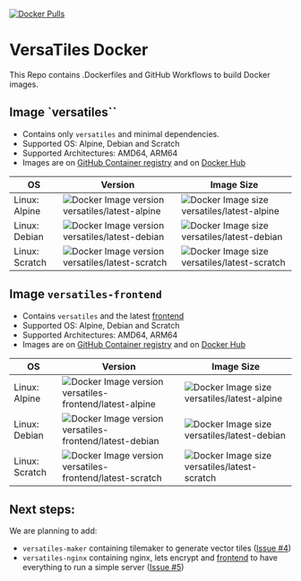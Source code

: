 
[![Docker Pulls](https://img.shields.io/docker/pulls/versatiles/versatiles)](https://hub.docker.com/r/versatiles/versatiles/latest-debian)

# VersaTiles Docker

This Repo contains .Dockerfiles and GitHub Workflows to build Docker images.

## Image `versatiles``

- Contains only `versatiles` and minimal dependencies.
- Supported OS: Alpine, Debian and Scratch
- Supported Architectures: AMD64, ARM64
- Images are on [GitHub Container registry](https://github.com/versatiles-org/versatiles-docker/pkgs/container/versatiles) and on [Docker Hub](https://hub.docker.com/repository/docker/versatiles/versatiles/general)

| OS             | Version                                                                                                                 | Image Size                                                                                                                    |
|----------------|-------------------------------------------------------------------------------------------------------------------------|-------------------------------------------------------------------------------------------------------------------------------|
| Linux: Alpine  | ![Docker Image version versatiles/latest-alpine](https://img.shields.io/docker/v/versatiles/versatiles/latest-alpine)   | ![Docker Image size versatiles/latest-alpine](https://img.shields.io/docker/image-size/versatiles/versatiles/latest-alpine)   |
| Linux: Debian  | ![Docker Image version versatiles/latest-debian](https://img.shields.io/docker/v/versatiles/versatiles/latest-debian)   | ![Docker Image size versatiles/latest-debian](https://img.shields.io/docker/image-size/versatiles/versatiles/latest-debian)   |
| Linux: Scratch | ![Docker Image version versatiles/latest-scratch](https://img.shields.io/docker/v/versatiles/versatiles/latest-scratch) | ![Docker Image size versatiles/latest-scratch](https://img.shields.io/docker/image-size/versatiles/versatiles/latest-scratch) |

## Image `versatiles-frontend`

- Contains `versatiles` and the latest [frontend](https://github.com/versatiles-org/versatiles-frontend)
- Supported OS: Alpine, Debian and Scratch
- Supported Architectures: AMD64, ARM64
- Images are on [GitHub Container registry](https://github.com/versatiles-org/versatiles-docker/pkgs/container/versatiles-frontend) and on [Docker Hub](https://hub.docker.com/repository/docker/versatiles/versatiles-frontend/general)


| OS             | Version                                                                                                                                   | Image Size                                                                                                                             |
|----------------|-------------------------------------------------------------------------------------------------------------------------------------------|----------------------------------------------------------------------------------------------------------------------------------------|
| Linux: Alpine  | ![Docker Image version versatiles-frontend/latest-alpine](https://img.shields.io/docker/v/versatiles/versatiles-frontend/latest-alpine)   | ![Docker Image size versatiles/latest-alpine](https://img.shields.io/docker/image-size/versatiles/versatiles-frontend/latest-alpine)   |
| Linux: Debian  | ![Docker Image version versatiles-frontend/latest-debian](https://img.shields.io/docker/v/versatiles/versatiles-frontend/latest-debian)   | ![Docker Image size versatiles/latest-debian](https://img.shields.io/docker/image-size/versatiles/versatiles-frontend/latest-debian)   |
| Linux: Scratch | ![Docker Image version versatiles-frontend/latest-scratch](https://img.shields.io/docker/v/versatiles/versatiles-frontend/latest-scratch) | ![Docker Image size versatiles/latest-scratch](https://img.shields.io/docker/image-size/versatiles/versatiles-frontend/latest-scratch) |

## Next steps:

We are planning to add:
- `versatiles-maker` containing tilemaker to generate vector tiles ([Issue #4](https://github.com/versatiles-org/versatiles-docker/issues/4))
- `versatiles-nginx` containing nginx, lets encrypt and [frontend](https://github.com/versatiles-org/versatiles-frontend) to have everything to run a simple server ([Issue #5](https://github.com/versatiles-org/versatiles-docker/issues/5))
